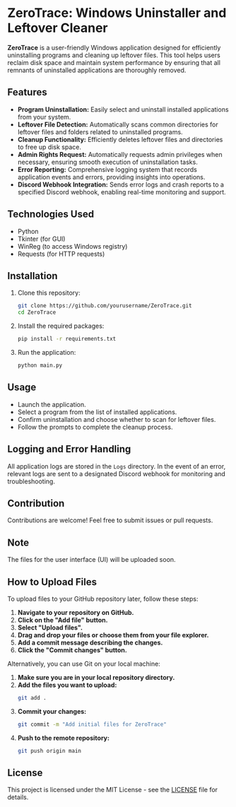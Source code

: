 # ZeroTrace: Windows Uninstaller and Leftover Cleaner

**ZeroTrace** is a user-friendly Windows application designed for efficiently uninstalling programs and cleaning up leftover files. This tool helps users reclaim disk space and maintain system performance by ensuring that all remnants of uninstalled applications are thoroughly removed.

## Features

- **Program Uninstallation:** Easily select and uninstall installed applications from your system.
- **Leftover File Detection:** Automatically scans common directories for leftover files and folders related to uninstalled programs.
- **Cleanup Functionality:** Efficiently deletes leftover files and directories to free up disk space.
- **Admin Rights Request:** Automatically requests admin privileges when necessary, ensuring smooth execution of uninstallation tasks.
- **Error Reporting:** Comprehensive logging system that records application events and errors, providing insights into operations.
- **Discord Webhook Integration:** Sends error logs and crash reports to a specified Discord webhook, enabling real-time monitoring and support.

## Technologies Used

- Python
- Tkinter (for GUI)
- WinReg (to access Windows registry)
- Requests (for HTTP requests)

## Installation

1. Clone this repository:
   ```bash
   git clone https://github.com/yourusername/ZeroTrace.git
   cd ZeroTrace
   ```

2. Install the required packages:
   ```bash
   pip install -r requirements.txt
   ```

3. Run the application:
   ```bash
   python main.py
   ```

## Usage

- Launch the application.
- Select a program from the list of installed applications.
- Confirm uninstallation and choose whether to scan for leftover files.
- Follow the prompts to complete the cleanup process.

## Logging and Error Handling

All application logs are stored in the `Logs` directory. In the event of an error, relevant logs are sent to a designated Discord webhook for monitoring and troubleshooting.

## Contribution

Contributions are welcome! Feel free to submit issues or pull requests.

## Note

The files for the user interface (UI) will be uploaded soon.

## How to Upload Files

To upload files to your GitHub repository later, follow these steps:

1. **Navigate to your repository on GitHub.**
2. **Click on the "Add file" button.**
3. **Select "Upload files".**
4. **Drag and drop your files or choose them from your file explorer.**
5. **Add a commit message describing the changes.**
6. **Click the "Commit changes" button.**

Alternatively, you can use Git on your local machine:

1. **Make sure you are in your local repository directory.**
2. **Add the files you want to upload:**
   ```bash
   git add .
   ```
3. **Commit your changes:**
   ```bash
   git commit -m "Add initial files for ZeroTrace"
   ```
4. **Push to the remote repository:**
   ```bash
   git push origin main
   ```

## License

This project is licensed under the MIT License - see the [LICENSE](LICENSE) file for details.
